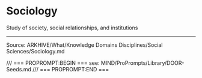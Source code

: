 # Sociology

Study of society, social relationships, and institutions

---
Source: ARKHIVE/What/Knowledge Domains Disciplines/Social Sciences/Sociology.md

/// === PROPROMPT:BEGIN ===
see: MIND/ProPrompts/Library/DOOR-Seeds.md
/// === PROPROMPT:END ===
